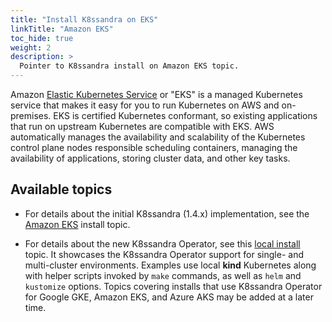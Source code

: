 ```yaml
---
title: "Install K8ssandra on EKS"
linkTitle: "Amazon EKS"
toc_hide: true
weight: 2
description: >
  Pointer to K8ssandra install on Amazon EKS topic.
---
```


Amazon [Elastic Kubernetes Service](https://aws.amazon.com/eks/features/) or "EKS" is a managed Kubernetes service that makes it easy for you to run Kubernetes on AWS and on-premises. EKS is certified Kubernetes conformant, so existing applications that run on upstream Kubernetes are compatible with EKS. AWS automatically manages the availability and scalability of the Kubernetes control plane nodes responsible scheduling containers, managing the availability of applications, storing cluster data, and other key tasks.

## Available topics

* For details about the initial K8ssandra (1.4.x) implementation, see the [Amazon EKS](https://docs-v1.k8ssandra.io/install/eks/) install topic.

* For details about the new K8ssandra Operator, see this [local install](https://docs-v2.k8ssandra.io/install/local/) topic. It showcases the K8ssandra Operator support for single- and multi-cluster environments. Examples use local **kind** Kubernetes along with helper scripts invoked by `make` commands, as well as `helm` and `kustomize` options. Topics covering installs that use K8ssandra Operator for Google GKE, Amazon EKS, and Azure AKS may be added at a later time. 
